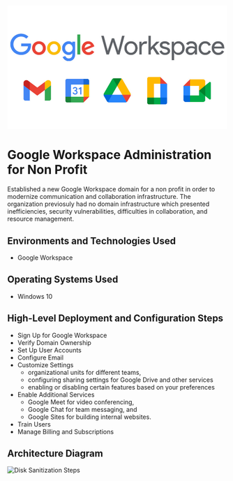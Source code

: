 <p align="center">
<!--img src="https://place-hold.it/600x200" alt="Place Holder Image"/-->
<img src="assets/google-workspace.jpeg" alt="Google Workspace" />
</p>

# Google Workspace Administration for Non Profit 
Established a new Google Workspace domain for a non profit in order to modernize communication and collaboration infrastructure.  The organization previosuly had no domain infrastructure which presented inefficiencies, security vulnerabilities, difficulties in collaboration, and resource management.

## Environments and Technologies Used

- Google Workspace

## Operating Systems Used

- Windows 10

## High-Level Deployment and Configuration Steps

- Sign Up for Google Workspace
- Verify Domain Ownership
- Set Up User Accounts
- Configure Email
- Customize Settings
    - organizational units for different teams, 
    - configuring sharing settings for Google Drive and other services  
    - enabling or disabling certain features based on your preferences
- Enable Additional Services
    - Google Meet for video conferencing, 
    - Google Chat for team messaging, and 
    - Google Sites for building internal websites.
- Train Users
- Manage Billing and Subscriptions


<h2>Architecture Diagram</h2>

<p>
<img src="https://i.imgur.com/DJmEXEB.png" height="80%" width="80%" alt="Disk Sanitization Steps"/>
</p>
